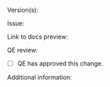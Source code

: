 <!--- PR title format: [GH#<gh-issue-id>][BZ#<bz-issue-id>][OCPBUGS#<jira-issue-id>][OSDOCS-<jira-issue-id>]: <short-description-of-the-pr> --->

<!--- If your changes apply to the latest release and/or in-development version of OpenShift, open your PR against the `main` branch.

* For more details about the information requested in this template, see:
  https://github.com/openshift/openshift-docs/blob/main/contributing_to_docs/create_or_edit_content.adoc#submit-PR --->

Version(s):
<!--- Specify the version or versions of OpenShift your PR applies to. -->

Issue:
<!--- Add a link to the Bugzilla, Jira, or GitHub issue, if applicable. --->

Link to docs preview:
<!--- Add direct link(s) to the exact page(s) with updated content from the preview build. --->

QE review:
- [ ] QE has approved this change.
<!--- QE approval is required to merge a PR except for changes that do not impact the meaning of the docs. --->

Additional information:
<!--- Optional: Include additional context or expand the description here.--->

<!--- After you open your PR, ask for review from the OpenShift docs team:
  For community authors: Tag @openshift/team-documentation in a GitHub comment.--->
